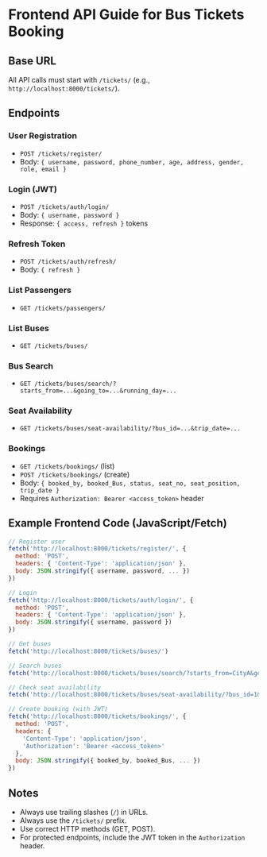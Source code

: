# Frontend API Guide for Bus Tickets Booking

## Base URL
All API calls must start with `/tickets/` (e.g., `http://localhost:8000/tickets/`).

## Endpoints

### User Registration
- `POST /tickets/register/`
- Body: `{ username, password, phone_number, age, address, gender, role, email }`

### Login (JWT)
- `POST /tickets/auth/login/`
- Body: `{ username, password }`
- Response: `{ access, refresh }` tokens

### Refresh Token
- `POST /tickets/auth/refresh/`
- Body: `{ refresh }`

### List Passengers
- `GET /tickets/passengers/`

### List Buses
- `GET /tickets/buses/`

### Bus Search
- `GET /tickets/buses/search/?starts_from=...&going_to=...&running_day=...`

### Seat Availability
- `GET /tickets/buses/seat-availability/?bus_id=...&trip_date=...`

### Bookings
- `GET /tickets/bookings/` (list)
- `POST /tickets/bookings/` (create)
- Body: `{ booked_by, booked_Bus, status, seat_no, seat_position, trip_date }`
- Requires `Authorization: Bearer <access_token>` header

## Example Frontend Code (JavaScript/Fetch)

```js
// Register user
fetch('http://localhost:8000/tickets/register/', {
  method: 'POST',
  headers: { 'Content-Type': 'application/json' },
  body: JSON.stringify({ username, password, ... })
})

// Login
fetch('http://localhost:8000/tickets/auth/login/', {
  method: 'POST',
  headers: { 'Content-Type': 'application/json' },
  body: JSON.stringify({ username, password })
})

// Get buses
fetch('http://localhost:8000/tickets/buses/')

// Search buses
fetch('http://localhost:8000/tickets/buses/search/?starts_from=CityA&going_to=CityB&running_day=MONDAY')

// Check seat availability
fetch('http://localhost:8000/tickets/buses/seat-availability/?bus_id=1&trip_date=2025-09-30T10:00:00Z')

// Create booking (with JWT)
fetch('http://localhost:8000/tickets/bookings/', {
  method: 'POST',
  headers: {
    'Content-Type': 'application/json',
    'Authorization': 'Bearer <access_token>'
  },
  body: JSON.stringify({ booked_by, booked_Bus, ... })
})
```

## Notes
- Always use trailing slashes (`/`) in URLs.
- Always use the `/tickets/` prefix.
- Use correct HTTP methods (GET, POST).
- For protected endpoints, include the JWT token in the `Authorization` header.

